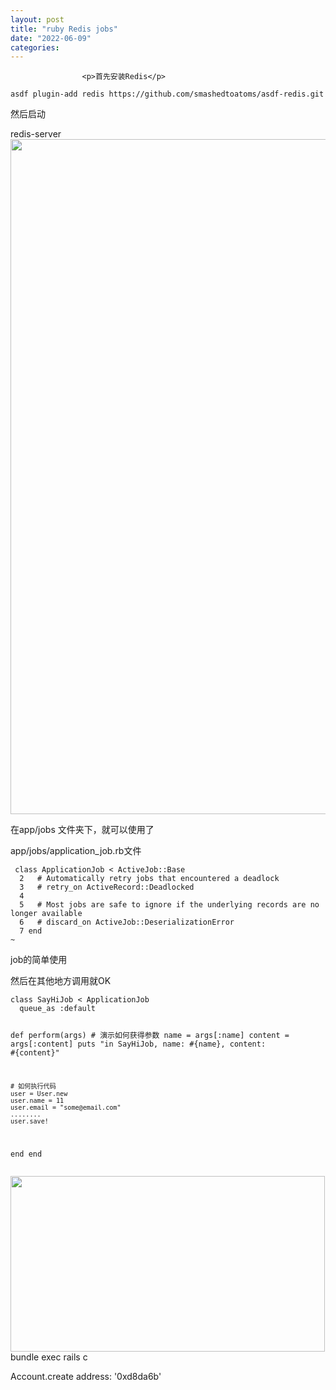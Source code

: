 ```yaml
---
layout: post
title: "ruby Redis jobs"
date: "2022-06-09"
categories: 
---
```


                    <p>首先安装Redis</p> 
<pre><code>asdf plugin-add redis https://github.com/smashedtoatoms/asdf-redis.git</code></pre> 
<p>然后启动</p> 
<p>redis-server<img alt="" height="1080" src="https://img-blog.csdnimg.cn/a0f06598c34c450790360eab18142bac.png" width="1200"></p> 
<p>在app/jobs 文件夹下，就可以使用了</p> 
<p>app/jobs/application_job.rb文件</p> 
<pre><code> class ApplicationJob &lt; ActiveJob::Base
  2   # Automatically retry jobs that encountered a deadlock
  3   # retry_on ActiveRecord::Deadlocked
  4 
  5   # Most jobs are safe to ignore if the underlying records are no longer available
  6   # discard_on ActiveJob::DeserializationError
  7 end
~         </code></pre> 
<p>job的简单使用</p> 
<p>然后在其他地方调用就OK</p> 
<pre><code class="language-ruby">class SayHiJob &lt; ApplicationJob
  queue_as :default

  def perform(args)
    # 演示如何获得参数
    name = args[:name]
    content = args[:content]
    puts "in SayHiJob, name: #{name}, content: #{content}"

    # 如何执行代码
    user = User.new
    user.name = 11
    user.email = "some@email.com"
    ........
    user.save!
  end 
end
</code></pre> 
<p></p> 
<p><img alt="" height="281" src="https://img-blog.csdnimg.cn/534f6eacac3a4a72918e5f549851b35e.png" width="503">bundle exec rails c</p> 
<p>Account.create address: '0xd8da6b'</p>
                
